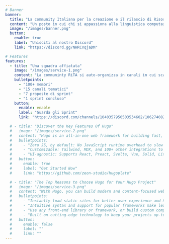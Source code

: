 ```yaml
---
# Banner
banner:
  title: "La community Italiana per la creazione e il rilascio di Risorse per tutte e tutti."
  content: "Un posto in cui chi si appassiona alla linguistica computazionale trova casa."
  image: "/images/banner.png"
  button:
    enable: true
    label: "Unisciti al nostro Discord"
    link: "https://discord.gg/NHRCVqjaDM"

# Features
features:
  - title: "Una squadra affiatata"
    image: "/images/service-1.png"
    content: "La communinty RiTA si auto-organizza in canali in cui scambiarsi idee, chiedere consigli e parari e divulgare contenuti scientifici. Spontaneamente, i membri della community possono lavorare ad uno o piu *sprint*, attivita concentrate e focalizzate alla creazione di una nuova risorsa per la lingua italiana."
    bulletpoints:
      - "100+ membri"
      - "15 canali tematici"
      - "7 proposte di sprint"
      - "1 sprint concluso"
    button:
      enable: enable
      label: "Guarda gli Sprint"
      link: "https://discord.com/channels/1040357950503534602/1062740826230374401"

  # - title: "Discover the Key Features Of Hugo"
  #   image: "/images/service-2.png"
  #   content: "Hugo is an all-in-one web framework for building fast, content-focused websites. It offers a range of exciting features for developers and website creators. Some of the key features are:"
  #   bulletpoints:
  #     - "Zero JS, by default: No JavaScript runtime overhead to slow you down."
  #     - "Customizable: Tailwind, MDX, and 100+ other integrations to choose from."
  #     - "UI-agnostic: Supports React, Preact, Svelte, Vue, Solid, Lit and more."
  #   button:
  #     enable: true
  #     label: "Get Started Now"
  #     link: "https://github.com/zeon-studio/hugoplate"

  # - title: "The Top Reasons to Choose Hugo for Your Hugo Project"
  #   image: "/images/service-3.png"
  #   content: "With Hugo, you can build modern and content-focused websites without sacrificing performance or ease of use."
  #   bulletpoints:
  #     - "Instantly load static sites for better user experience and SEO."
  #     - "Intuitive syntax and support for popular frameworks make learning and using Hugo a breeze."
  #     - "Use any front-end library or framework, or build custom components, for any project size."
  #     - "Built on cutting-edge technology to keep your projects up-to-date with the latest web standards."
  #   button:
  #     enable: false
  #     label: ""
  #     link: ""
---
```

